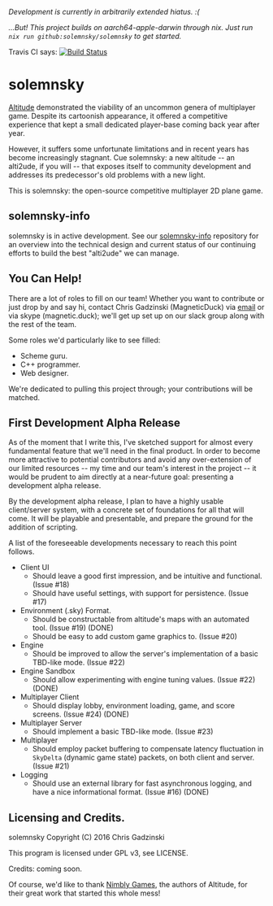*Development is currently in arbitrarily extended hiatus. :(*

*…But! This project builds on aarch64-apple-darwin through nix. Just run `nix run github:solemnsky/solemnsky` to get started.*

Travis CI says: [![Build Status](https://travis-ci.org/solemnsky/solemnsky.svg?branch=master)](https://travis-ci.org/solemnsky/solemnsky)

# solemnsky
 
[Altitude](http://altitudegame.com) demonstrated the viability of an uncommon genera 
 of multiplayer game. Despite its cartoonish appearance, it offered a competitive 
 experience that kept a small dedicated player-base coming back year after year.

However, it suffers some unfortunate limitations and in recent years has become
 increasingly stagnant. Cue solemnsky: a new altitude -- an alti2ude, if you will -- that 
 exposes itself to community development and addresses its predecessor's old problems with 
 a new light.

This is solemnsky: the open-source competitive multiplayer 2D plane game.

## solemnsky-info

solemnsky is in active development. See our [solemnsky-info](https://github.com/solemnsky/solemnsky-info) repository for an overview into the technical design and current status of our continuing efforts to build the best "alti2ude" we can manage.

## You Can Help!

There are a lot of roles to fill on our team! Whether you want to contribute or just 
 drop by and say hi, contact Chris Gadzinski (MagneticDuck) via 
 [email](mailto:zenmags@gmail.com) or via skype (magnetic.duck); we'll get up set up
 on our slack group along with the rest of the team.

Some roles we'd particularly like to see filled:
 * Scheme guru.
 * C++ programmer.
 * Web designer.

We're dedicated to pulling this project through; your contributions will be matched.

## First Development Alpha Release

As of the moment that I write this, I've sketched support for almost every fundamental feature that we'll need in the final product. In order to become more attractive to potential contributors and avoid any over-extension of our limited resources -- my time and our team's interest in the project -- it would be prudent to aim directly at a near-future goal: presenting a development alpha release.

By the development alpha release, I plan to have a highly usable client/server system, with a concrete set of foundations for all that will come. It will be playable and presentable, and prepare the ground for the addition of scripting.

A list of the foreseeable developments necessary to reach this point follows.

* Client UI 
  * Should leave a good first impression, and be intuitive and functional. (Issue #18)
  * Should have useful settings, with support for persistence. (Issue #17)
* Environment (.sky) Format. 
  * Should be constructable from altitude's maps with an automated tool. (Issue #19) (DONE)
  * Should be easy to add custom game graphics to. (Issue #20)
* Engine 
  * Should be improved to allow the server's implementation of a basic TBD-like mode. (Issue #22)
* Engine Sandbox 
  * Should allow experimenting with engine tuning values. (Issue #22) (DONE)
* Multiplayer Client 
  * Should display lobby, environment loading, game, and score screens. (Issue #24) (DONE)
* Multiplayer Server 
  * Should implement a basic TBD-like mode. (Issue #23)
* Multiplayer 
  * Should employ packet buffering to compensate latency fluctuation in `SkyDelta` (dynamic game state) packets, on both client and server. (Issue #21)
* Logging
  * Should use an external library for fast asynchronous logging, and have a nice informational format. (Issue #16) (DONE)

## Licensing and Credits.

solemnsky  Copyright (C) 2016 Chris Gadzinski

This program is licensed under GPL v3, see LICENSE.

Credits: coming soon.

Of course, we'd like to thank [Nimbly Games](http://nimblygames.com), the authors of
 Altitude, for their great work that started this whole mess!

